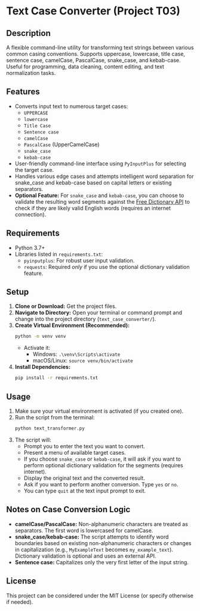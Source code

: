 # Text Case Converter (Project T03)

## Description

A flexible command-line utility for transforming text strings between various common casing conventions. Supports uppercase, lowercase, title case, sentence case, camelCase, PascalCase, snake_case, and kebab-case. Useful for programming, data cleaning, content editing, and text normalization tasks.

## Features

*   Converts input text to numerous target cases:
    *   `UPPERCASE`
    *   `lowercase`
    *   `Title Case`
    *   `Sentence case`
    *   `camelCase`
    *   `PascalCase` (UpperCamelCase)
    *   `snake_case`
    *   `kebab-case`
*   User-friendly command-line interface using `PyInputPlus` for selecting the target case.
*   Handles various edge cases and attempts intelligent word separation for snake\_case and kebab-case based on capital letters or existing separators.
*   **Optional Feature:** For `snake_case` and `kebab-case`, you can choose to validate the resulting word segments against the [Free Dictionary API](https://dictionaryapi.dev/) to check if they are likely valid English words (requires an internet connection).

## Requirements

*   Python 3.7+
*   Libraries listed in `requirements.txt`:
    *   `pyinputplus`: For robust user input validation.
    *   `requests`: Required *only* if you use the optional dictionary validation feature.

## Setup

1.  **Clone or Download:** Get the project files.
2.  **Navigate to Directory:** Open your terminal or command prompt and change into the project directory (`text_case_converter/`).
3.  **Create Virtual Environment (Recommended):**
    ```bash
    python -m venv venv
    ```
    *   Activate it:
        *   Windows: `.\venv\Scripts\activate`
        *   macOS/Linux: `source venv/bin/activate`
4.  **Install Dependencies:**
    ```bash
    pip install -r requirements.txt
    ```

## Usage

1.  Make sure your virtual environment is activated (if you created one).
2.  Run the script from the terminal:
    ```bash
    python text_transformer.py
    ```
3.  The script will:
    *   Prompt you to enter the text you want to convert.
    *   Present a menu of available target cases.
    *   If you choose `snake_case` or `kebab-case`, it will ask if you want to perform optional dictionary validation for the segments (requires internet).
    *   Display the original text and the converted result.
    *   Ask if you want to perform another conversion. Type `yes` or `no`.
    *   You can type `quit` at the text input prompt to exit.

## Notes on Case Conversion Logic

*   **camelCase/PascalCase:** Non-alphanumeric characters are treated as separators. The first word is lowercased for camelCase.
*   **snake\_case/kebab-case:** The script attempts to identify word boundaries based on existing non-alphanumeric characters or changes in capitalization (e.g., `MyExampleText` becomes `my_example_text`). Dictionary validation is optional and uses an external API.
*   **Sentence case:** Capitalizes only the very first letter of the input string.

## License

This project can be considered under the MIT License (or specify otherwise if needed).